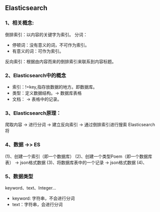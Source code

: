 ## Elasticsearch
### 1、相关概念:
倒排索引：以内容的关键字为索引。
分词：
- 停顿词：没有意义的词，不可作为索引。
- 有意义的词：可作为索引。

反向索引：根据由内容而来的倒排索引来联系到内容标题。
### 2、Elasticsearch中的概念
- 索引：!=key,指存放数据的地方。即数据库。
- 类型：定义数据结构。-> 数据库表格
- 文档： -> 表格中的记录。

### 3、Elasticsearch原理：
爬取内容 -> 进行分词 -> 建立反向索引 -> 通过倒排索引进行搜索
Elasticsearch将

### 4、数据 ->> ES
(1)、创建一个索引（即一个数据库）
(2)、创建一个类型Poem（即一个数据库表） -> json格式数据
(3)、将数据库表中的一个记录 -> json格式数据
(4)、

### 5、数据类型
keyword、text、Integer...
- keyword: 字符串，不会进行分词
- text：字符串，会进行分词

